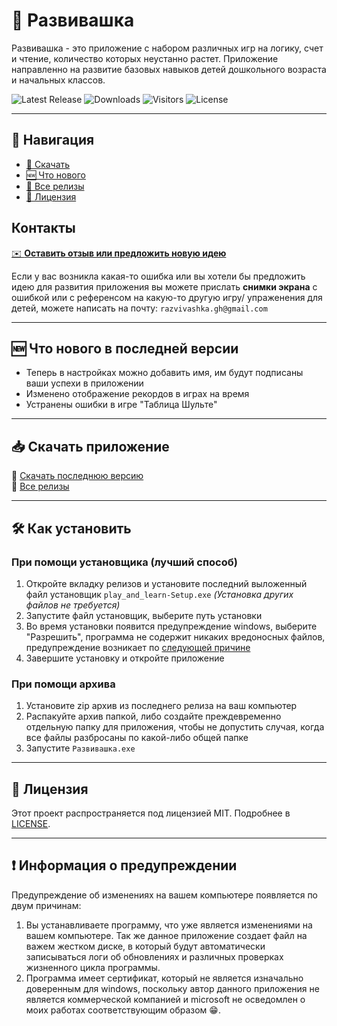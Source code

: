 # 🚀 Развивашка

Развивашка - это приложение с набором различных игр на логику, счет и чтение, количество которых неустанно растет. Приложение направленно на развитие базовых навыков детей дошкольного возраста и начальных классов.

![Latest Release](https://img.shields.io/github/v/release/Impirs/Razvivashka)
![Downloads](https://img.shields.io/github/downloads/Impirs/Razvivashka/total)
![Visitors](https://visitor-badge.glitch.me/badge?page_id=Impirs.Razvivashka)
![License](https://img.shields.io/badge/license-MIT--Limited-orange)

---

## 📌 Навигация

- [🔽 Скачать](#-скачать-приложение)
- [🆕 Что нового](#-что-нового-в-последней-версии)
- [📂 Все релизы](https://github.com/username/repo/releases)
- [📄 Лицензия](#-лицензия)

## Контакты

[✉️ **Оставить отзыв или предложить новую идею**](https://forms.gle/hQ3Fo3BozxDgZqeM6)

Если у вас возникла какая-то ошибка или вы хотели бы предложить идею для развития приложения вы можете прислать **снимки экрана** с ошибкой или с референсом на какую-то другую игру/ упраженения для детей, можете написать на почту: `razvivashka.gh@gmail.com`

---

## 🆕 Что нового в последней версии

- Теперь в настройках можно добавить имя, им будут подписаны ваши успехи в приложении
- Изменено отображение рекордов в играх на время
- Устранены ошибки в игре "Таблица Шульте"

---

## 📥 Скачать приложение

🔽 [Скачать последнюю версию](https://github.com/Impirs/Razvivashka/releases/latest)  
📂 [Все релизы](https://github.com/Impirs/Razvivashka/releases)

---

## 🛠️ Как установить

### При помощи установщика (лучший способ)

1. Откройте вкладку релизов и установите последний выложенный файл установщик `play_and_learn-Setup.exe` *(Установка других файлов не требуется)*
2. Запустите файл установщик, выберите путь установки
3. Во время установки появится предупреждение windows, выберите "Разрешить", программа не содержит никаких вредоносных файлов, предупреждение возникает по [следующей причине](#️-информация-о-предупреждении)
4. Завершите установку и откройте приложение

### При помощи архива

1. Установите zip архив из последнего релиза на ваш компьютер
2. Распакуйте архив папкой, либо создайте преждевременно отдельную папку для приложения, чтобы не допустить случая, когда все файлы разбросаны по какой-либо общей папке
3. Запустите `Развивашка.exe`

---

## 📄 Лицензия

Этот проект распространяется под лицензией MIT. Подробнее в [LICENSE](./LICENSE).

---

## ❗️ Информация о предупреждении

Предупреждение об изменениях на вашем компьютере появляется по двум причинам:

1. Вы устанавливаете программу, что уже является изменениями на вашем компьютере. Так же данное приложение создает файл на важем жестком диске, в который будут автоматически записываться логи об обновлениях и различных проверках жизненного цикла программы.
2. Программа имеет сертификат, который не является изначально доверенным для windows, поскольку автор данного приложения не является коммерческой компанией и microsoft не осведомлен о моих работах соответствующим образом 😁.
